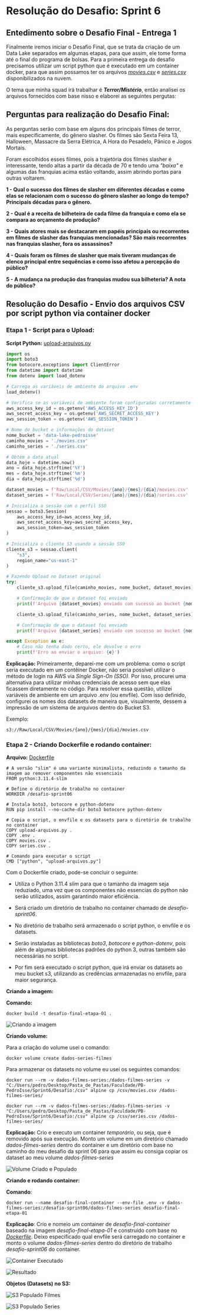 # **Resolução do Desafio: Sprint 6**

## **Entedimento sobre o Desafio Final - Entrega 1**

Finalmente iremos iniciar o Desafio Final, que se trata da criação de um Data Lake separados em algumas etapas, para que assim, ele tome forma até o final do programa de bolsas. Para a primeira entrega do desafio precisamos utilizar um script python que é executado em um container docker, para que assim possamos ter os arquivos [*movies.csv*](./movies.csv) e [*series.csv*](./series.csv) disponibilizados na nuvem. 

O tema que minha squad irá trabalhar é ***Terror/Mistério***, então analisei os arquivos fornecidos com base nisso e elaborei as seguintes pergutas:

## **Perguntas para realização do Desafio Final:**

As perguntas serão com base em alguns dos principais filmes de terror, mais especificamente, do gênero slasher. Os filmes são Sexta Feira 13, Halloween, Massacre da Serra Elétrica, A Hora do Pesadelo, Pânico e Jogos Mortais. 

Foram escolhidos esses filmes, pois a trajetória dos filmes slasher é interessante, tendo altas a partir da década de 70 e tendo uma *"baixa"* e algumas das franquias acima estão voltando, assim abrindo portas para outras voltarem. 

**1 - Qual o sucesso dos filmes de slasher em diferentes décadas e como elas se relacionam com o sucesso do gênero slasher ao longo do tempo? Principais décadas para o gênero.**

**2 - Qual é a receita de bilheteira de cada filme da franquia e como ela se compara ao orçamento de produção?**

**3 - Quais atores mais se destacaram em papéis principais ou recorrentes em filmes de slasher das franquias mencionadas? São mais recorrentes nas franquias slasher, fora os assassinos?**

**4 - Quais foram os filmes de slasher que mais tiveram mudanças de elenco principal entre sequências e como isso afetou a percepção do público?**

**5 - A mudança na produção das franquias mudou sua bilheteria? A nota do público?**

## **Resolução do Desafio - Envio dos arquivos CSV por script python via container docker**

### **Etapa 1 - Script para o Upload:**

**Script Python:** [upload-arquivos.py](./upload-arquivos.py)

```Python
import os
import boto3
from botocore.exceptions import ClientError
from datetime import datetime
from dotenv import load_dotenv

# Carrega as variáveis de ambiente do arquivo .env
load_dotenv()

# Verifica se as variáveis de ambiente foram configuradas corretamente
aws_access_key_id = os.getenv('AWS_ACCESS_KEY_ID')
aws_secret_access_key = os.getenv('AWS_SECRET_ACCESS_KEY')
aws_session_token = os.getenv('AWS_SESSION_TOKEN')

# Nome do bucket e informações do dataset
nome_bucket = 'data-lake-pedroisse'
caminho_movies = './movies.csv'
caminho_series = './series.csv'

# Obtém a data atual
data_hoje = datetime.now()
ano = data_hoje.strftime('%Y')
mes = data_hoje.strftime('%m')
dia = data_hoje.strftime('%d')

dataset_movies = f'Raw/Local/CSV/Movies/{ano}/{mes}/{dia}/movies.csv'
dataset_series = f'Raw/Local/CSV/Series/{ano}/{mes}/{dia}/series.csv'

# Inicializa a sessão com o perfil SSO
sessao = boto3.Session(
    aws_access_key_id=aws_access_key_id,
    aws_secret_access_key=aws_secret_access_key,
    aws_session_token=aws_session_token
)

# Inicializa o cliente S3 usando a sessão SSO
cliente_s3 = sessao.client(
    "s3",
    region_name="us-east-1"
)

# Fazendo Upload no Dataset original
try:
    cliente_s3.upload_file(caminho_movies, nome_bucket, dataset_movies)

    # Confirmação de que o dataset foi enviado
    print(f'Arquivo {dataset_movies} enviado com sucesso ao bucket {nome_bucket}')

    cliente_s3.upload_file(caminho_series, nome_bucket, dataset_series)

    # Confirmação de que o dataset foi enviado
    print(f'Arquivo {dataset_series} enviado com sucesso ao bucket {nome_bucket}')

except Exception as e:
    # Caso não tenha dado certo, ele devolve o erro
    print(f'Erro ao enviar o arquivo: {e}')

```

**Explicação:** Primeiramente, deparei-me com um problema: como o script seria executado em um contêiner Docker, não seria possível utilizar o método de login na AWS via *Single Sign-On (SSO).* Por isso, procurei uma alternativa para utilizar minhas credenciais de acesso sem que elas ficassem diretamente no código. Para resolver essa questão, utilizei variáveis de ambiente em um arquivo .env (ou envfile). Com isso definido, configurei os nomes dos datasets de maneira que, visualmente, dessem a impressão de um sistema de arquivos dentro do Bucket S3.

Exemplo: 

    s3://Raw/Local/CSV/Movies/{ano}/{mes}/{dia}/movies.csv

### **Etapa 2 - Criando Dockerfile e rodando container:**

**Arquivo:** [Dockerfile](./Dockerfile)

```Docker
# A versão "slim" é uma variante minimalista, reduzindo o tamanho da imagem ao remover componentes não essenciais
FROM python:3.11.4-slim

# Define o diretório de trabalho no container
WORKDIR /desafio-sprint06

# Instala boto3, botocore e python-dotenv
RUN pip install --no-cache-dir boto3 botocore python-dotenv

# Copia o script, o envfile e os datasets para o diretório de trabalho no container
COPY upload-arquivos.py .
COPY .env .
COPY movies.csv .
COPY series.csv .

# Comando para executar o script
CMD ["python", "upload-arquivos.py"]
```

Com o Dockerfile criado, pode-se concluir o seguinte:

- Utiliza o Python 3.11.4 *slim* para que o tamanho da imagem seja reduziado, uma vez que os componentes não essencias do python não serão utilizados, assim garantindo maior eficiência. 

- Será criado um diretório de trabalho no container chamado de *desafio-sprint06*.

- No diretório de trabalho será armazenado o script python, o envfile e os datasets.

- Serão instaladas as bibliotecas *boto3*, *botocore* e *python-dotenv*, pois além de algumas bibliotecas padrões do python 3, outras também são necessárias no script.

- Por fim será executado o script python, que irá enviar os datasets ao meu bucket s3, utilizando as credências armazenadas no envfile, para maior segurança.

**Criando a imagem:**

**Comando:**

```
docker build -t desafio-final-etapa-01 .
```

![Criando a imagem](../Evidências/criando-imagem.png)

**Criando volume:**

Para a criação do volume usei o comando:

```
docker volume create dados-series-filmes
```

Para armazenar os datasets no volume eu usei os seguintes comandos:

```
docker run --rm -v dados-filmes-series:/dados-filmes-series -v "C:/Users/pedro/Desktop/Pasta_de_Pastas/Faculdade/PB-PedroIsse/Sprint6/Desafio:/csv" alpine cp /csv/movies.csv /dados-filmes-series/

docker run --rm -v dados-filmes-series:/dados-filmes-series -v "C:/Users/pedro/Desktop/Pasta_de_Pastas/Faculdade/PB-PedroIsse/Sprint6/Desafio:/csv" alpine cp /csv/series.csv /dados-filmes-series/
```

**Explicação:** Crio e executo um container *temporário*, ou seja, que é removido após sua execução. Monto um volume em um diretório chamado *dados-filmes-series* dentro do container e um diretório com base no caminho do meu desafio da sprint 06 para que assim eu consiga copiar os dataset ao meu volume *dados-filmes-series*

![Volume Criado e Populado](../Evidências/volume-criado.png)

**Criando e rodando container:**

**Comando**:

```
docker run --name desafio-final-container --env-file .env -v dados-filmes-series:/desafio-sprint06/dados-filmes-series desafio-final-etapa-01
```

**Explicação**: Crio e nomeio um container de *desafio-final-container* baseado na imagem *desafio-final-etapa-01* e construido com base no [*Dockerfile*](./Dockerfile). Deixo especificado qual envfile será carregado no container e monto o volume *dados-filmes-series* dentro do diretório de trabalho *desafio-sprint06* do container.

![Container Executado](../Evidências/container-executado.png)

![Resultado](../Evidências/execucao-container.png)

**Objetos (Datasets) no S3:**

![S3 Populado Filmes](../Evidências/s3-movies.png)

![S3 Populado Series](../Evidências/s3-series.png)